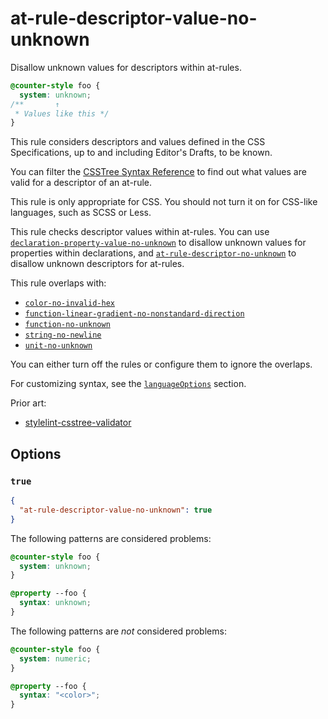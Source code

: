 # at-rule-descriptor-value-no-unknown

Disallow unknown values for descriptors within at-rules.

<!-- prettier-ignore -->
```css
@counter-style foo {
  system: unknown;
/**       ↑
 * Values like this */
}
```

This rule considers descriptors and values defined in the CSS Specifications, up to and including Editor's Drafts, to be known.

You can filter the [CSSTree Syntax Reference](https://csstree.github.io/docs/syntax/) to find out what values are valid for a descriptor of an at-rule.

This rule is only appropriate for CSS. You should not turn it on for CSS-like languages, such as SCSS or Less.

This rule checks descriptor values within at-rules. You can use [`declaration-property-value-no-unknown`](../declaration-property-value-no-unknown/README.md) to disallow unknown values for properties within declarations, and [`at-rule-descriptor-no-unknown`](../at-rule-descriptor-no-unknown/README.md) to disallow unknown descriptors for at-rules.

This rule overlaps with:

- [`color-no-invalid-hex`](../color-no-invalid-hex/README.md)
- [`function-linear-gradient-no-nonstandard-direction`](../function-linear-gradient-no-nonstandard-direction/README.md)
- [`function-no-unknown`](../function-no-unknown/README.md)
- [`string-no-newline`](../string-no-newline/README.md)
- [`unit-no-unknown`](../unit-no-unknown/README.md)

You can either turn off the rules or configure them to ignore the overlaps.

For customizing syntax, see the [`languageOptions`](../../../docs/user-guide/configure.md#languageoptions) section.

Prior art:

- [stylelint-csstree-validator](https://www.npmjs.com/package/stylelint-csstree-validator)

## Options

### `true`

```json
{
  "at-rule-descriptor-value-no-unknown": true
}
```

The following patterns are considered problems:

<!-- prettier-ignore -->
```css
@counter-style foo {
  system: unknown;
}
```

<!-- prettier-ignore -->
```css
@property --foo {
  syntax: unknown;
}
```

The following patterns are _not_ considered problems:

<!-- prettier-ignore -->
```css
@counter-style foo {
  system: numeric;
}
```

<!-- prettier-ignore -->
```css
@property --foo {
  syntax: "<color>";
}
```

